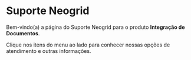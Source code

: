 # Suporte Neogrid  

Bem-vindo(a) a página do Suporte Neogrid para o produto **Integração de Documentos**.  

Clique nos itens do menu ao lado para conhecer nossas opções de atendimento e outras informações.  
